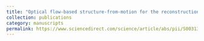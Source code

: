 ```yaml
---
title: "Optical flow-based structure-from-motion for the reconstruction of epithelial surfaces"
collection: publications
category: manuscripts
permalink: https://www.sciencedirect.com/science/article/abs/pii/S0031320320301941
---
```


